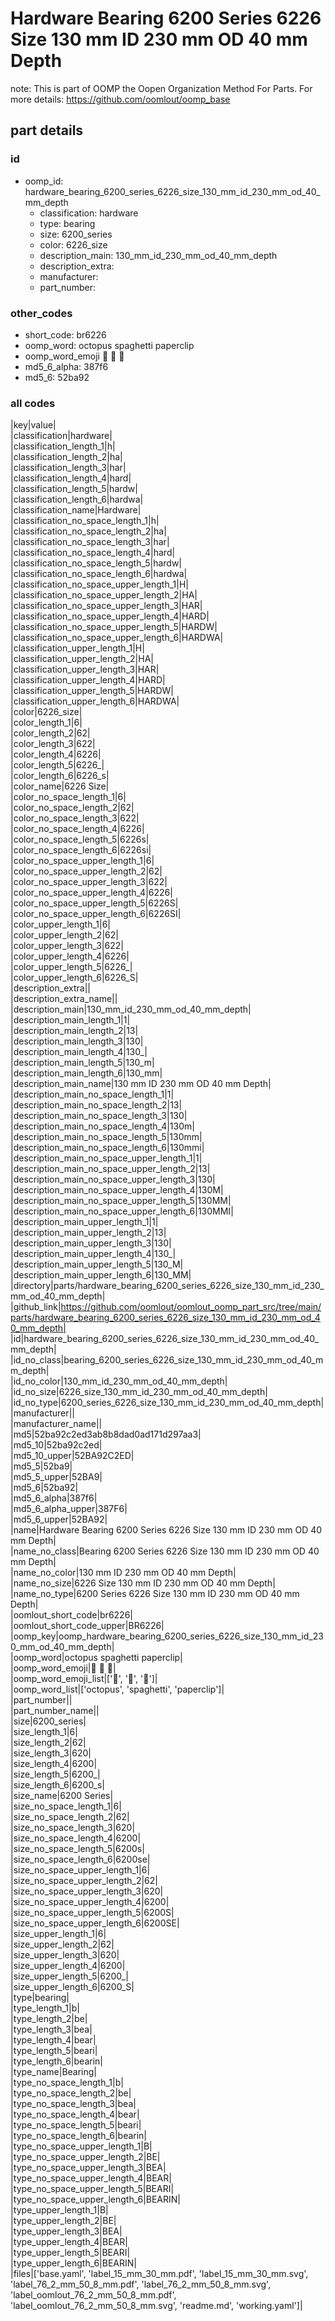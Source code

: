 # Hardware Bearing 6200 Series 6226 Size 130 mm ID 230 mm OD 40 mm Depth  

note: This is part of OOMP the Oopen Organization Method For Parts. For more details: https://github.com/oomlout/oomp_base

##  part details





### id
* oomp_id: hardware_bearing_6200_series_6226_size_130_mm_id_230_mm_od_40_mm_depth
  * classification: hardware
  * type: bearing
  * size: 6200_series
  * color: 6226_size
  * description_main: 130_mm_id_230_mm_od_40_mm_depth
  * description_extra: 
  * manufacturer: 
  * part_number: 

### other_codes
* short_code: br6226
* oomp_word: octopus spaghetti paperclip
* oomp_word_emoji :octopus: :spaghetti: :paperclip:
* md5_6_alpha: 387f6
* md5_6: 52ba92

### all codes 
|key|value|  
|classification|hardware|  
|classification_length_1|h|  
|classification_length_2|ha|  
|classification_length_3|har|  
|classification_length_4|hard|  
|classification_length_5|hardw|  
|classification_length_6|hardwa|  
|classification_name|Hardware|  
|classification_no_space_length_1|h|  
|classification_no_space_length_2|ha|  
|classification_no_space_length_3|har|  
|classification_no_space_length_4|hard|  
|classification_no_space_length_5|hardw|  
|classification_no_space_length_6|hardwa|  
|classification_no_space_upper_length_1|H|  
|classification_no_space_upper_length_2|HA|  
|classification_no_space_upper_length_3|HAR|  
|classification_no_space_upper_length_4|HARD|  
|classification_no_space_upper_length_5|HARDW|  
|classification_no_space_upper_length_6|HARDWA|  
|classification_upper_length_1|H|  
|classification_upper_length_2|HA|  
|classification_upper_length_3|HAR|  
|classification_upper_length_4|HARD|  
|classification_upper_length_5|HARDW|  
|classification_upper_length_6|HARDWA|  
|color|6226_size|  
|color_length_1|6|  
|color_length_2|62|  
|color_length_3|622|  
|color_length_4|6226|  
|color_length_5|6226_|  
|color_length_6|6226_s|  
|color_name|6226 Size|  
|color_no_space_length_1|6|  
|color_no_space_length_2|62|  
|color_no_space_length_3|622|  
|color_no_space_length_4|6226|  
|color_no_space_length_5|6226s|  
|color_no_space_length_6|6226si|  
|color_no_space_upper_length_1|6|  
|color_no_space_upper_length_2|62|  
|color_no_space_upper_length_3|622|  
|color_no_space_upper_length_4|6226|  
|color_no_space_upper_length_5|6226S|  
|color_no_space_upper_length_6|6226SI|  
|color_upper_length_1|6|  
|color_upper_length_2|62|  
|color_upper_length_3|622|  
|color_upper_length_4|6226|  
|color_upper_length_5|6226_|  
|color_upper_length_6|6226_S|  
|description_extra||  
|description_extra_name||  
|description_main|130_mm_id_230_mm_od_40_mm_depth|  
|description_main_length_1|1|  
|description_main_length_2|13|  
|description_main_length_3|130|  
|description_main_length_4|130_|  
|description_main_length_5|130_m|  
|description_main_length_6|130_mm|  
|description_main_name|130 mm ID 230 mm OD 40 mm Depth|  
|description_main_no_space_length_1|1|  
|description_main_no_space_length_2|13|  
|description_main_no_space_length_3|130|  
|description_main_no_space_length_4|130m|  
|description_main_no_space_length_5|130mm|  
|description_main_no_space_length_6|130mmi|  
|description_main_no_space_upper_length_1|1|  
|description_main_no_space_upper_length_2|13|  
|description_main_no_space_upper_length_3|130|  
|description_main_no_space_upper_length_4|130M|  
|description_main_no_space_upper_length_5|130MM|  
|description_main_no_space_upper_length_6|130MMI|  
|description_main_upper_length_1|1|  
|description_main_upper_length_2|13|  
|description_main_upper_length_3|130|  
|description_main_upper_length_4|130_|  
|description_main_upper_length_5|130_M|  
|description_main_upper_length_6|130_MM|  
|directory|parts/hardware_bearing_6200_series_6226_size_130_mm_id_230_mm_od_40_mm_depth|  
|github_link|https://github.com/oomlout/oomlout_oomp_part_src/tree/main/parts/hardware_bearing_6200_series_6226_size_130_mm_id_230_mm_od_40_mm_depth|  
|id|hardware_bearing_6200_series_6226_size_130_mm_id_230_mm_od_40_mm_depth|  
|id_no_class|bearing_6200_series_6226_size_130_mm_id_230_mm_od_40_mm_depth|  
|id_no_color|130_mm_id_230_mm_od_40_mm_depth|  
|id_no_size|6226_size_130_mm_id_230_mm_od_40_mm_depth|  
|id_no_type|6200_series_6226_size_130_mm_id_230_mm_od_40_mm_depth|  
|manufacturer||  
|manufacturer_name||  
|md5|52ba92c2ed3ab8b8dad0ad171d297aa3|  
|md5_10|52ba92c2ed|  
|md5_10_upper|52BA92C2ED|  
|md5_5|52ba9|  
|md5_5_upper|52BA9|  
|md5_6|52ba92|  
|md5_6_alpha|387f6|  
|md5_6_alpha_upper|387F6|  
|md5_6_upper|52BA92|  
|name|Hardware Bearing 6200 Series 6226 Size 130 mm ID 230 mm OD 40 mm Depth|  
|name_no_class|Bearing 6200 Series 6226 Size 130 mm ID 230 mm OD 40 mm Depth|  
|name_no_color|130 mm ID 230 mm OD 40 mm Depth|  
|name_no_size|6226 Size 130 mm ID 230 mm OD 40 mm Depth|  
|name_no_type|6200 Series 6226 Size 130 mm ID 230 mm OD 40 mm Depth|  
|oomlout_short_code|br6226|  
|oomlout_short_code_upper|BR6226|  
|oomp_key|oomp_hardware_bearing_6200_series_6226_size_130_mm_id_230_mm_od_40_mm_depth|  
|oomp_word|octopus spaghetti paperclip|  
|oomp_word_emoji|:octopus: :spaghetti: :paperclip:|  
|oomp_word_emoji_list|[':octopus:', ':spaghetti:', ':paperclip:']|  
|oomp_word_list|['octopus', 'spaghetti', 'paperclip']|  
|part_number||  
|part_number_name||  
|size|6200_series|  
|size_length_1|6|  
|size_length_2|62|  
|size_length_3|620|  
|size_length_4|6200|  
|size_length_5|6200_|  
|size_length_6|6200_s|  
|size_name|6200 Series|  
|size_no_space_length_1|6|  
|size_no_space_length_2|62|  
|size_no_space_length_3|620|  
|size_no_space_length_4|6200|  
|size_no_space_length_5|6200s|  
|size_no_space_length_6|6200se|  
|size_no_space_upper_length_1|6|  
|size_no_space_upper_length_2|62|  
|size_no_space_upper_length_3|620|  
|size_no_space_upper_length_4|6200|  
|size_no_space_upper_length_5|6200S|  
|size_no_space_upper_length_6|6200SE|  
|size_upper_length_1|6|  
|size_upper_length_2|62|  
|size_upper_length_3|620|  
|size_upper_length_4|6200|  
|size_upper_length_5|6200_|  
|size_upper_length_6|6200_S|  
|type|bearing|  
|type_length_1|b|  
|type_length_2|be|  
|type_length_3|bea|  
|type_length_4|bear|  
|type_length_5|beari|  
|type_length_6|bearin|  
|type_name|Bearing|  
|type_no_space_length_1|b|  
|type_no_space_length_2|be|  
|type_no_space_length_3|bea|  
|type_no_space_length_4|bear|  
|type_no_space_length_5|beari|  
|type_no_space_length_6|bearin|  
|type_no_space_upper_length_1|B|  
|type_no_space_upper_length_2|BE|  
|type_no_space_upper_length_3|BEA|  
|type_no_space_upper_length_4|BEAR|  
|type_no_space_upper_length_5|BEARI|  
|type_no_space_upper_length_6|BEARIN|  
|type_upper_length_1|B|  
|type_upper_length_2|BE|  
|type_upper_length_3|BEA|  
|type_upper_length_4|BEAR|  
|type_upper_length_5|BEARI|  
|type_upper_length_6|BEARIN|  
|files|['base.yaml', 'label_15_mm_30_mm.pdf', 'label_15_mm_30_mm.svg', 'label_76_2_mm_50_8_mm.pdf', 'label_76_2_mm_50_8_mm.svg', 'label_oomlout_76_2_mm_50_8_mm.pdf', 'label_oomlout_76_2_mm_50_8_mm.svg', 'readme.md', 'working.yaml']|  
